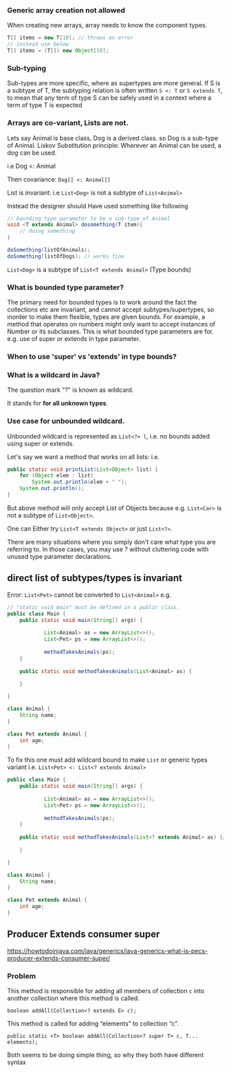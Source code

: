 
### Generic array creation not allowed

When creating new arrays, array needs to know the component types.

``` java
T[] items = new T[10]; // throws an error
// instead use below
T[] items = (T[]) new Object[10];
```

### Sub-typing

Sub-types are more specific, where as supertypes are more general.
 If S is a subtype of T, the subtyping relation is often written `S <: T` or `S extends T`, to mean that any term of type S can be safely used in a context where a term of type T is expected

### Arrays are co-variant, Lists are not.

Lets say Animal is base class, Dog is a derived class. so Dog is a sub-type of Animal.
Liskov Substitution principle: Wherever an Animal can be used, a dog can be used.

i.e Dog <: Animal


Then covariance: `Dog[] <: Animal[]`

List is invariant: i.e `List<Dog>` is not a subtype of `List<Animal>`

Instead the designer should Have used something like following
``` java
// bounding type parameter to be a sub-type of Animal
void <T extends Animal> dosomething(T item){
    // doing something
}

doSomething(listOfAnimals);
doSomething(listOfDogs); // works fine
```

`List<Dog>` is a subtype of `List<T extends Animal>` (Type bounds)

### What is bounded type parameter?

The primary need for bounded types is to work around the fact the collections etc are invariant, and cannot accept subtypes/supertypes, so inorder to make them flexible, types are given bounds. For example, a method that operates on numbers might only want to accept instances of Number or its subclasses. This is what bounded type parameters are for. e.g. use of super or extends in type parameter.


### When to use 'super' vs 'extends' in type bounds?



### What is a wildcard in Java?

The question mark "?" is known as wildcard.

It stands for **for all unknown types**.


### Use case for unbounded wildcard.

Unbounded wildcard is represented as `List<?> l`, i.e. no bounds added using super or extends.

Let's say we want a method that works on all lists:
i.e.
``` java
public static void printList(List<Object> list) {
    for (Object elem : list)
        System.out.println(elem + " ");
    System.out.println();
}
```
But above method will only accept List of Objects because e.g.
`List<Car>` is not a subtype of `List<Object>`.

One can Either try `List<T extends Object>` or just `List<?>`.

There are many situations where you simply don't care what type you are referring to. In those cases, you may use ? without cluttering code with unused type parameter declarations.

## direct list of subtypes/types is invariant

Error: `List<Pet>` cannot be converted to `List<Animal>`
e.g.
```java
// "static void main" must be defined in a public class.
public class Main {
    public static void main(String[] args) {
    
            List<Animal> as = new ArrayList<>();
            List<Pet> ps = new ArrayList<>();
        
            methodTakesAnimals(ps);
    }
    
    public static void methodTakesAnimals(List<Animal> as) {
        
    }

}

class Animal {
    String name;
}

class Pet extends Animal {
    int age;
}
```

To fix this one must add wildcard bound to make `List` or generic types variant
i.e. `List<Pet> <: List<? extends Animal>`
```java
public class Main {
    public static void main(String[] args) {
    
            List<Animal> as = new ArrayList<>();
            List<Pet> ps = new ArrayList<>();
        
            methodTakesAnimals(ps);
    }
    
    public static void methodTakesAnimals(List<? extends Animal> as) {// now List<Pet> <: List<Animals>
        
    }

}

class Animal {
    String name;
}

class Pet extends Animal {
    int age;
}
```

## Producer Extends consumer super

https://howtodoinjava.com/java/generics/java-generics-what-is-pecs-producer-extends-consumer-super/

### Problem

This method is responsible for adding all members of collection `c` into another collection where this method is called.

```
boolean addAll(Collection<? extends E> c);
```
This method is called for adding “elements” to collection “c”.
```
public static <T> boolean addAll(Collection<? super T> c, T... elements);
```
Both seems to be doing simple thing, so why they both have different syntax
